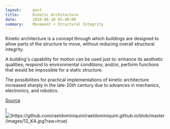 ```yaml
---
layout:     post
title:      Kinetic Architecture
date:       2016-06-10 03:40:00
summary:    Movement + Structural Integrity
---
```


Kinetic architecture is a concept through which buildings are designed to allow parts of the structure to move, without reducing overall structural integrity.

A building's capability for motion can be used just to: enhance its aesthetic qualities; respond to environmental conditions; and/or, perform functions that would be impossible for a static structure. 

The possibilities for practical implementations of kinetic architecture increased sharply in the late-20th century due to advances in mechanics, electronics, and robotics. 

[Source](https://en.wikipedia.org/wiki/Kinetic_architecture)

[![(https://github.com/raeldominiquini/raeldominiquini.github.io/blob/master/images/12_KA.jpg?raw=true)](https://www.youtube.com/watch?v=mlSvc7GAMW0&list=PLPZHsub1UR5Ub8MJuSub8_tcra20UOka3)
